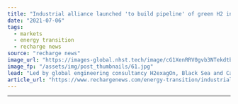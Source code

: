 ```yaml
---
title: "Industrial alliance launched 'to build pipeline' of green H2 investment in Central Asia"
date: "2021-07-06"
tags: 
  - markets
  - energy transition
  - recharge news
source: "recharge news"
image_url: "https://images-global.nhst.tech/image/cG1XenRRV0gvb3NTekdtbFFXL1NMUUN3S08reGtkTGptWmRJQUJzWGVDMD0=/nhst/binary/b900002a72997dfcae969785ac07a437"
image_fp: "/assets/img/post_thumbnails/61.jpg"
lead: "Led by global engineering consultancy H2exagOn, Black Sea and Caspian Sea Hydrogen Alliance aims to 'steer' development of cross-sectoral H2 ecosystem in region"
article_url: "https://www.rechargenews.com/energy-transition/industrial-alliance-launched-to-build-pipeline-of-green-h2-investment-in-central-asia/2-1-1035913"
---
```


---
